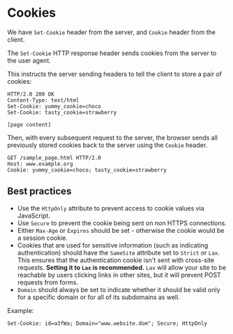 # Cookies

We have `Set-Cookie` header from the server, and `Cookie` header from the client.

The `Set-Cookie` HTTP response header sends cookies from the server to the user agent.

This instructs the server sending headers to tell the client to store a pair of cookies:

```http
HTTP/2.0 200 OK
Content-Type: text/html
Set-Cookie: yummy_cookie=choco
Set-Cookie: tasty_cookie=strawberry

[page content]
```

Then, with every subsequent request to the server, the browser sends all previously stored cookies back to the server using the `Cookie` header.

```http
GET /sample_page.html HTTP/2.0
Host: www.example.org
Cookie: yummy_cookie=choco; tasty_cookie=strawberry
```

## Best practices

- Use the `HttpOnly` attribute to prevent access to cookie values via JavaScript.
- Use `Secure` to prevent the cookie being sent on non HTTPS connections.
- Either `Max-Age` or `Expires` should be set - otherwise the cookie would be a session cookie.
- Cookies that are used for sensitive information (such as indicating authentication) should have the `SameSite` attribute set to `Strict` or `Lax`. This ensures that the authentication cookie isn't sent with cross-site requests. __Setting it to `Lax` is recommended.__ `Lax` will allow your site to be reachable by users clicking links in other sites, but it will prevent POST requests from forms.
- `Domain` should always be set to indicate whether it should be valid only for a specific domain or for all of its subdomains as well.

Example:

```http
Set-Cookie: id=a3fWa; Domain="www.website.dom"; Secure; HttpOnly
```
